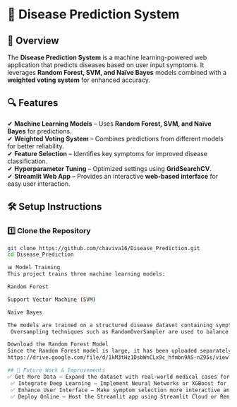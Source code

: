 # 🏥 Disease Prediction System  

## 🌟 Overview  
The **Disease Prediction System** is a machine learning-powered web application that predicts diseases based on user input symptoms. It leverages **Random Forest, SVM, 
and Naïve Bayes** models combined with a **weighted voting system** for enhanced accuracy.

## 🔍 Features  
✔ **Machine Learning Models** – Uses **Random Forest, SVM, and Naïve Bayes** for predictions.  
✔ **Weighted Voting System** – Combines predictions from different models for better reliability.  
✔ **Feature Selection** – Identifies key symptoms for improved disease classification.  
✔ **Hyperparameter Tuning** – Optimized settings using **GridSearchCV**.  
✔ **Streamlit Web App** – Provides an interactive **web-based interface** for easy user interaction.  

## 🛠 Setup Instructions  
### **1️⃣ Clone the Repository**  
```sh
git clone https://github.com/chaviva16/Disease_Prediction.git
cd Disease_Prediction

📊 Model Training
This project trains three machine learning models:

Random Forest

Support Vector Machine (SVM)

Naïve Bayes

The models are trained on a structured disease dataset containing symptoms mapped to different illnesses.
 Oversampling techniques such as RandomOverSampler are used to balance the data.

Download the Random Forest Model
Since the Random Forest model is large, it has been uploaded separately to Google Drive. Download it here:
https://drive.google.com/file/d/1kM3tHz1DsbWnCLx9c_hfmbn9AS-nZ95s/view?usp=sharing

## 🎯 Future Work & Improvements
✅ Get More Data – Expand the dataset with real-world medical cases for better generalization.
 ✅ Integrate Deep Learning – Implement Neural Networks or XGBoost for improved accuracy.
 ✅ Enhance User Interface – Make symptom selection more interactive and intuitive.
 ✅ Deploy Online – Host the Streamlit app using Streamlit Cloud or Render for public access.
